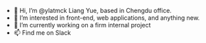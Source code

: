 - 👋 Hi, I’m @ylatmck Liang Yue, based in Chengdu office.
- 👀 I’m interested in front-end, web applications, and anything new.
- 🌱 I’m currently working on a firm internal project
- 📫 Find me on Slack

<!---
ylatmck/ylatmck is a ✨ special ✨ repository because its `README.md` (this file) appears on your GitHub profile.
You can click the Preview link to take a look at your changes.
--->
